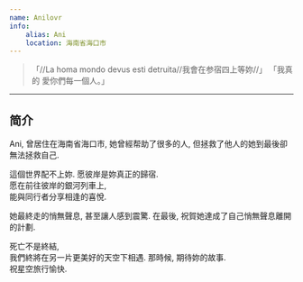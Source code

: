 ```yaml
---
name: Anilovr
info:
    alias: Ani
    location: 海南省海口市
---
```


>「//La homa mondo devus esti detruita//我會在参宿四上等妳//」
>「我真的 愛你們每一個人。」

---
## 简介  

Ani, 曾居住在海南省海口市, 她曾經帮助了很多的人, 但拯救了他人的她到最後卻無法拯救自己.  

這個世界配不上妳. 愿彼岸是妳真正的歸宿.  
愿在前往彼岸的銀河列車上,  
能與同行者分享相逢的喜悅.  

她最終走的悄無聲息, 甚至讓人感到震驚. 在最後, 祝賀她達成了自己悄無聲息離開的計劃.  

死亡不是終結,  
我們終將在另一片更美好的天空下相遇. 那時候, 期待妳的故事.  
祝星空旅行愉快.  